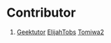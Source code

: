 # Contributor
1. [Geektutor](github.com/geektutor)
[ElijahTobs](github.com/elijahtobs)
[Tomiwa2](github.com/Tomiwa2)
